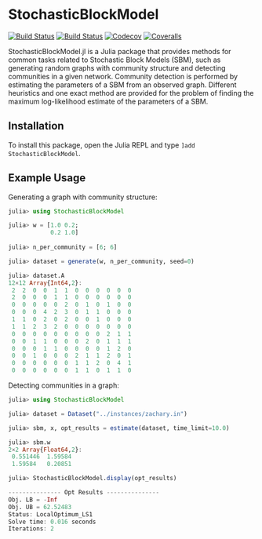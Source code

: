 # StochasticBlockModel

[![Build Status](https://travis-ci.com/BSAraujo/StochasticBlockModel.jl.svg?branch=master)](https://travis-ci.com/BSAraujo/StochasticBlockModel.jl)
[![Build Status](https://ci.appveyor.com/api/projects/status/github/BSAraujo/StochasticBlockModel.jl?svg=true)](https://ci.appveyor.com/project/BSAraujo/StochasticBlockModel-jl)
[![Codecov](https://codecov.io/gh/BSAraujo/StochasticBlockModel.jl/branch/master/graph/badge.svg)](https://codecov.io/gh/BSAraujo/StochasticBlockModel.jl)
[![Coveralls](https://coveralls.io/repos/github/BSAraujo/StochasticBlockModel.jl/badge.svg?branch=master)](https://coveralls.io/github/BSAraujo/StochasticBlockModel.jl?branch=master)


StochasticBlockModel.jl is a Julia package that provides methods for common tasks related to Stochastic Block Models (SBM), such as generating random graphs with community structure and detecting communities in a given network. Community detection is performed by estimating the parameters of a SBM from an observed graph. Different heuristics and one exact method are provided for the problem of finding the maximum log-likelihood estimate of the parameters of a SBM.


## Installation

To install this package, open the Julia REPL and type `]add StochasticBlockModel`.

## Example Usage

Generating a graph with community structure:

```julia
julia> using StochasticBlockModel

julia> w = [1.0 0.2;
            0.2 1.0]
            
julia> n_per_community = [6; 6]

julia> dataset = generate(w, n_per_community, seed=0)

julia> dataset.A
12×12 Array{Int64,2}:
 2  2  0  0  1  1  0  0  0  0  0  0
 2  0  0  0  1  1  0  0  0  0  0  0
 0  0  0  0  0  2  0  1  0  1  0  0
 0  0  0  4  2  3  0  1  1  0  0  0
 1  1  0  2  0  2  0  0  1  0  0  0
 1  1  2  3  2  0  0  0  0  0  0  0
 0  0  0  0  0  0  0  0  0  2  1  1
 0  0  1  1  0  0  0  2  0  1  1  1
 0  0  0  1  1  0  0  0  0  1  2  0
 0  0  1  0  0  0  2  1  1  2  0  1
 0  0  0  0  0  0  1  1  2  0  4  1
 0  0  0  0  0  0  1  1  0  1  1  0
```

Detecting communities in a graph:

```julia
julia> using StochasticBlockModel

julia> dataset = Dataset("../instances/zachary.in")

julia> sbm, x, opt_results = estimate(dataset, time_limit=10.0)

julia> sbm.w
2×2 Array{Float64,2}:
 0.551446  1.59584
 1.59584   0.20851

julia> StochasticBlockModel.display(opt_results)

--------------- Opt Results ---------------
Obj. LB = -Inf
Obj. UB = 62.52483
Status: LocalOptimum_LS1
Solve time: 0.016 seconds
Iterations: 2
```

